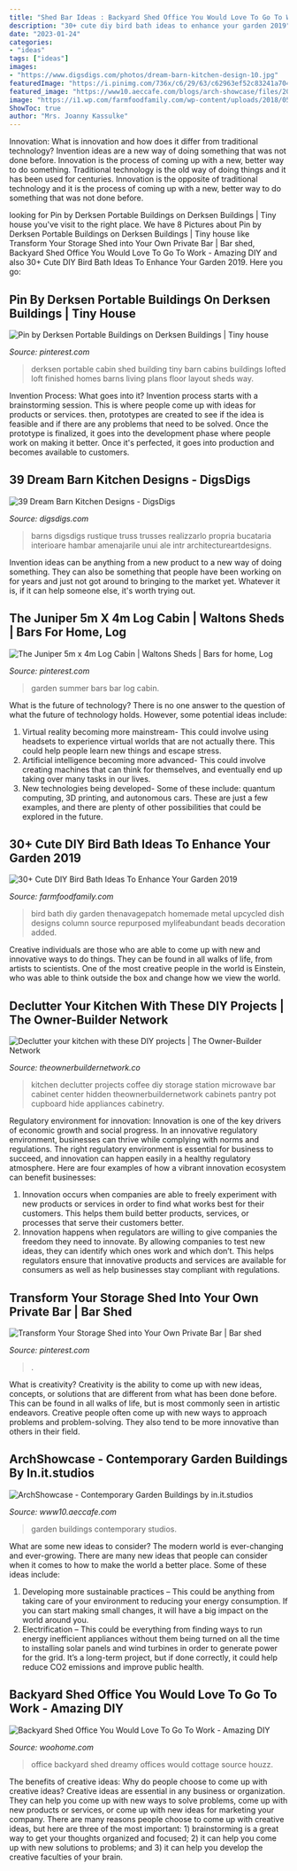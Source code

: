 ```yaml
---
title: "Shed Bar Ideas : Backyard Shed Office You Would Love To Go To Work"
description: "30+ cute diy bird bath ideas to enhance your garden 2019"
date: "2023-01-24"
categories:
- "ideas"
tags: ["ideas"]
images:
- "https://www.digsdigs.com/photos/dream-barn-kitchen-design-10.jpg"
featuredImage: "https://i.pinimg.com/736x/c6/29/63/c62963ef52c83241a70416d5313847d2.jpg"
featured_image: "https://www10.aeccafe.com/blogs/arch-showcase/files/2011/08/426.jpg"
image: "https://i1.wp.com/farmfoodfamily.com/wp-content/uploads/2018/05/16-diy-bird-bath-ideas.jpg?resize=800%2C1100&amp;ssl=1"
ShowToc: true
author: "Mrs. Joanny Kassulke"
---
```



Innovation: What is innovation and how does it differ from traditional technology?
Invention ideas are a new way of doing something that was not done before. Innovation is the process of coming up with a new, better way to do something. Traditional technology is the old way of doing things and it has been used for centuries. Innovation is the opposite of traditional technology and it is the process of coming up with a new, better way to do something that was not done before.

	

		
looking for Pin by Derksen Portable Buildings on Derksen Buildings | Tiny house you've visit to the right place. We have 8 Pictures about Pin by Derksen Portable Buildings on Derksen Buildings | Tiny house like Transform Your Storage Shed into Your Own Private Bar | Bar shed, Backyard Shed Office You Would Love To Go To Work - Amazing DIY and also 30+ Cute DIY Bird Bath Ideas To Enhance Your Garden 2019. Here you go:
		
    
## Pin By Derksen Portable Buildings On Derksen Buildings | Tiny House

<img loading=lazy src="https://i.pinimg.com/736x/c6/29/63/c62963ef52c83241a70416d5313847d2.jpg" onerror="this.onerror=null;this.src='https://tse3.mm.bing.net/th?id=OIP.ImX2nAg3SclJUhmtb2F7WwHaHa&amp;pid=15.1';" alt="Pin by Derksen Portable Buildings on Derksen Buildings | Tiny house">

_Source: pinterest.com_

>derksen portable cabin shed building tiny barn cabins buildings lofted loft finished homes barns living plans floor layout sheds way. 

	

Invention Process: What goes into it?
Invention process starts with a brainstorming session. This is where people come up with ideas for products or services. then, prototypes are created to see if the idea is feasible and if there are any problems that need to be solved. Once the prototype is finalized, it goes into the development phase where people work on making it better. Once it's perfected, it goes into production and becomes available to customers.

    
## 39 Dream Barn Kitchen Designs - DigsDigs

<img loading=lazy src="https://www.digsdigs.com/photos/dream-barn-kitchen-design-10.jpg" onerror="this.onerror=null;this.src='https://tse1.mm.bing.net/th?id=OIP.e7qVgrZYyPnNSdwcD_h1cwHaJ4&amp;pid=15.1';" alt="39 Dream Barn Kitchen Designs - DigsDigs">

_Source: digsdigs.com_

>barns digsdigs rustique truss trusses realizzarlo propria bucataria interioare hambar amenajarile unui ale intr architectureartdesigns. 

	

Invention ideas can be anything from a new product to a new way of doing something. They can also be something that people have been working on for years and just not got around to bringing to the market yet. Whatever it is, if it can help someone else, it's worth trying out.

    
## The Juniper 5m X 4m Log Cabin | Waltons Sheds | Bars For Home, Log

<img loading=lazy src="https://i.pinimg.com/736x/14/f0/cb/14f0cb471df567eb9a011a74c93dbae0.jpg" onerror="this.onerror=null;this.src='https://tse2.mm.bing.net/th?id=OIP.rFgO31mXxgE8nigL73dC2gHaHa&amp;pid=15.1';" alt="The Juniper 5m x 4m Log Cabin | Waltons Sheds | Bars for home, Log">

_Source: pinterest.com_

>garden summer bars bar log cabin. 

	

What is the future of technology?
There is no one answer to the question of what the future of technology holds. However, some potential ideas include: 

1. Virtual reality becoming more mainstream- This could involve using headsets to experience virtual worlds that are not actually there. This could help people learn new things and escape stress. 
2. Artificial intelligence becoming more advanced- This could involve creating machines that can think for themselves, and eventually end up taking over many tasks in our lives. 
3. New technologies being developed- Some of these include: quantum computing, 3D printing, and autonomous cars. These are just a few examples, and there are plenty of other possibilities that could be explored in the future.

    
## 30+ Cute DIY Bird Bath Ideas To Enhance Your Garden 2019

<img loading=lazy src="https://i1.wp.com/farmfoodfamily.com/wp-content/uploads/2018/05/16-diy-bird-bath-ideas.jpg?resize=800%2C1100&amp;ssl=1" onerror="this.onerror=null;this.src='https://tse2.mm.bing.net/th?id=OIP.3xN7KrbULx3PNdAz7PohoQHaKL&amp;pid=15.1';" alt="30+ Cute DIY Bird Bath Ideas To Enhance Your Garden 2019">

_Source: farmfoodfamily.com_

>bird bath diy garden thenavagepatch homemade metal upcycled dish designs column source repurposed mylifeabundant beads decoration added. 

	

Creative individuals are those who are able to come up with new and innovative ways to do things. They can be found in all walks of life, from artists to scientists. One of the most creative people in the world is Einstein, who was able to think outside the box and change how we view the world.

    
## Declutter Your Kitchen With These DIY Projects | The Owner-Builder Network

<img loading=lazy src="http://theownerbuildernetwork.co/wp-content/uploads/2015/05/Declutter-Kitchen-Projects-24.jpg" onerror="this.onerror=null;this.src='https://tse1.mm.bing.net/th?id=OIP.YNjAoy0zKS9TYCvMxzXERwHaLG&amp;pid=15.1';" alt="Declutter your kitchen with these DIY projects | The Owner-Builder Network">

_Source: theownerbuildernetwork.co_

>kitchen declutter projects coffee diy storage station microwave bar cabinet center hidden theownerbuildernetwork cabinets pantry pot cupboard hide appliances cabinetry. 

	

Regulatory environment for innovation:
Innovation is one of the key drivers of economic growth and social progress. In an innovative regulatory environment, businesses can thrive while complying with norms and regulations. The right regulatory environment is essential for business to succeed, and innovation can happen easily in a healthy regulatory atmosphere. Here are four examples of how a vibrant innovation ecosystem can benefit businesses: 
1) Innovation occurs when companies are able to freely experiment with new products or services in order to find what works best for their customers. This helps them build better products, services, or processes that serve their customers better.
2) Innovation happens when regulators are willing to give companies the freedom they need to innovate. By allowing companies to test new ideas, they can identify which ones work and which don’t. This helps regulators ensure that innovative products and services are available for consumers as well as help businesses stay compliant with regulations.

    
## Transform Your Storage Shed Into Your Own Private Bar | Bar Shed

<img loading=lazy src="https://i.pinimg.com/736x/7d/0e/60/7d0e60309996021515ea56b7ca792952--backyard-bar-patio-bar.jpg" onerror="this.onerror=null;this.src='https://tse2.mm.bing.net/th?id=OIP.GCnctIiKeLciRhH-PrlPHQHaFi&amp;pid=15.1';" alt="Transform Your Storage Shed into Your Own Private Bar | Bar shed">

_Source: pinterest.com_

>. 

	

What is creativity?
Creativity is the ability to come up with new ideas, concepts, or solutions that are different from what has been done before. This can be found in all walks of life, but is most commonly seen in artistic endeavors. Creative people often come up with new ways to approach problems and problem-solving. They also tend to be more innovative than others in their field.

    
## ArchShowcase - Contemporary Garden Buildings By In.it.studios

<img loading=lazy src="https://www10.aeccafe.com/blogs/arch-showcase/files/2011/08/426.jpg" onerror="this.onerror=null;this.src='https://tse3.mm.bing.net/th?id=OIP.lFgYaV3xm3dzIyTy6CrKRgEsDI&amp;pid=15.1';" alt="ArchShowcase - Contemporary Garden Buildings by in.it.studios">

_Source: www10.aeccafe.com_

>garden buildings contemporary studios. 

	

What are some new ideas to consider?
The modern world is ever-changing and ever-growing. There are many new ideas that people can consider when it comes to how to make the world a better place. Some of these ideas include: 
1. Developing more sustainable practices – This could be anything from taking care of your environment to reducing your energy consumption. If you can start making small changes, it will have a big impact on the world around you. 
2. Electrification – This could be everything from finding ways to run energy inefficient appliances without them being turned on all the time to installing solar panels and wind turbines in order to generate power for the grid. It’s a long-term project, but if done correctly, it could help reduce CO2 emissions and improve public health. 

    
## Backyard Shed Office You Would Love To Go To Work - Amazing DIY

<img loading=lazy src="http://www.woohome.com/wp-content/uploads/2015/12/Backyard-Cottage-Office-3.jpg" onerror="this.onerror=null;this.src='https://tse4.mm.bing.net/th?id=OIP.qx9to9VMWSwLrMgPsA--uwHaJ4&amp;pid=15.1';" alt="Backyard Shed Office You Would Love To Go To Work - Amazing DIY">

_Source: woohome.com_

>office backyard shed dreamy offices would cottage source houzz. 

	

The benefits of creative ideas: Why do people choose to come up with creative ideas?
Creative ideas are essential in any business or organization. They can help you come up with new ways to solve problems, come up with new products or services, or come up with new ideas for marketing your company. There are many reasons people choose to come up with creative ideas, but here are three of the most important: 1) brainstorming is a great way to get your thoughts organized and focused; 2) it can help you come up with new solutions to problems; and 3) it can help you develop the creative faculties of your brain.

